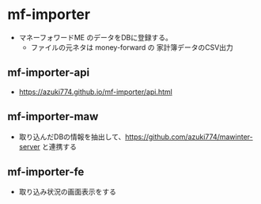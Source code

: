 # mf-importer
- マネーフォワードME のデータをDBに登録する。
    - ファイルの元ネタは money-forward の 家計簿データのCSV出力

## mf-importer-api
- https://azuki774.github.io/mf-importer/api.html

## mf-importer-maw
- 取り込んだDBの情報を抽出して、https://github.com/azuki774/mawinter-server と連携する

## mf-importer-fe
- 取り込み状況の画面表示をする

